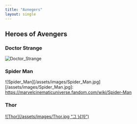 ```yaml
---
title: "Avnegers"
layout: single
---
```


Heroes of Avengers
---
### Doctor Strange
![Doctor_Strange](/asserts/images/Doctor_strange.jpg)

### Spider Man
![Spider_Man][/assets/images/Spider_Man.jpg]
[/assets/images/Spider_Man.jpg]: https://marvelcinematicuniverse.fandom.com/wiki/Spider-Man

### Thor
[![Thor](/assets/images/Thor.jpg “그 남자”)](https://marvelcinematicuniverse.fandom.com/wiki/Thor)
